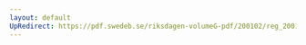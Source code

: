 ```yaml
---
layout: default
UpRedirect: https://pdf.swedeb.se/riksdagen-volumeG-pdf/200102/reg_200102/reg_200102_0124.pdf
---
```


